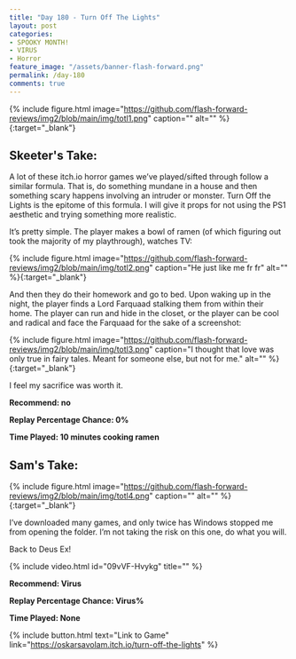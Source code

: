 ```yaml
---
title: "Day 180 - Turn Off The Lights"
layout: post
categories:
- SPOOKY MONTH!
- VIRUS
- Horror
feature_image: "/assets/banner-flash-forward.png"
permalink: /day-180
comments: true
---
```


{% include figure.html image="https://github.com/flash-forward-reviews/img2/blob/main/img/totl1.png" caption="" alt="" %}{:target="_blank"}

## Skeeter's Take:

A lot of these itch.io horror games we’ve played/sifted through follow a similar formula. That is, do something mundane in a house and then something scary happens involving an intruder or monster. 
Turn Off the Lights is the epitome of this formula. I will give it props for not using the PS1 aesthetic and trying something more realistic. 

It’s pretty simple. The player makes a bowl of ramen (of which figuring out took the majority of my playthrough), watches TV: 

{% include figure.html image="https://github.com/flash-forward-reviews/img2/blob/main/img/totl2.png" caption="He just like me fr fr" alt="" %}{:target="_blank"}

And then they do their homework and go to bed. Upon waking up in the night, the player finds a Lord Farquaad stalking them from within their home. The player can run and hide in the closet, or the player can be cool and radical and face the Farquaad for the sake of a screenshot: 

{% include figure.html image="https://github.com/flash-forward-reviews/img2/blob/main/img/totl3.png" caption="I thought that love was only true in fairy tales. Meant for someone else, but not for me." alt="" %}{:target="_blank"}

I feel my sacrifice was worth it. 

**Recommend: no**

**Replay Percentage Chance: 0%**

**Time Played: 10 minutes cooking ramen** 

## Sam's Take:

{% include figure.html image="https://github.com/flash-forward-reviews/img2/blob/main/img/totl4.png" caption="" alt="" %}{:target="_blank"}

I’ve downloaded many games, and only twice has Windows stopped me from opening the folder. I’m not taking the risk on this one, do what you will.

Back to Deus Ex!

{% include video.html id="09vVF-Hvykg" title="" %}

**Recommend: Virus** 

**Replay Percentage Chance: Virus%**

**Time Played: None**

{% include button.html text="Link to Game" link="https://oskarsavolam.itch.io/turn-off-the-lights" %}